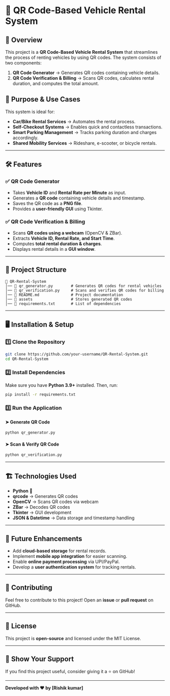 # 🚗 QR Code-Based Vehicle Rental System

## 📌 Overview
This project is a **QR Code-Based Vehicle Rental System** that streamlines the process of renting vehicles by using QR codes. The system consists of two components:

1. **QR Code Generator** → Generates QR codes containing vehicle details.
2. **QR Code Verification & Billing** → Scans QR codes, calculates rental duration, and computes the total amount.

## 🎯 Purpose & Use Cases
This system is ideal for:
- **Car/Bike Rental Services** → Automates the rental process.
- **Self-Checkout Systems** → Enables quick and contactless transactions.
- **Smart Parking Management** → Tracks parking duration and charges accordingly.
- **Shared Mobility Services** → Rideshare, e-scooter, or bicycle rentals.

---

## 🛠️ Features
### ✅ QR Code Generator
- Takes **Vehicle ID** and **Rental Rate per Minute** as input.
- Generates a **QR code** containing vehicle details and timestamp.
- Saves the QR code as a **PNG file**.
- Provides a **user-friendly GUI** using Tkinter.

### ✅ QR Code Verification & Billing
- Scans **QR codes using a webcam** (OpenCV & ZBar).
- Extracts **Vehicle ID, Rental Rate, and Start Time**.
- Computes **total rental duration & charges**.
- Displays rental details in a **GUI window**.

---

## 📂 Project Structure
```
📁 QR-Rental-System
│── 📄 qr_generator.py        # Generates QR codes for rental vehicles
│── 📄 qr_verification.py     # Scans and verifies QR codes for billing
│── 📄 README.md              # Project documentation
│── 📁 assets                 # Stores generated QR codes
│── 📄 requirements.txt       # List of dependencies
```

---

## 🖥️ Installation & Setup
### 1️⃣ Clone the Repository
```bash
git clone https://github.com/your-username/QR-Rental-System.git
cd QR-Rental-System
```

### 2️⃣ Install Dependencies
Make sure you have **Python 3.9+** installed. Then, run:
```bash
pip install -r requirements.txt
```

### 3️⃣ Run the Application
#### ➤ Generate QR Code
```bash
python qr_generator.py
```
#### ➤ Scan & Verify QR Code
```bash
python qr_verification.py
```

---

## 🏗️ Technologies Used
- **Python** 🐍
- **qrcode** → Generates QR codes
- **OpenCV** → Scans QR codes via webcam
- **ZBar** → Decodes QR codes
- **Tkinter** → GUI development
- **JSON & Datetime** → Data storage and timestamp handling

---

## 🚀 Future Enhancements
- Add **cloud-based storage** for rental records.
- Implement **mobile app integration** for easier scanning.
- Enable **online payment processing** via UPI/PayPal.
- Develop a **user authentication system** for tracking rentals.

---

## 🤝 Contributing
Feel free to contribute to this project! Open an **issue** or **pull request** on GitHub.

---

## 📜 License
This project is **open-source** and licensed under the MIT License.

---

## 🌟 Show Your Support
If you find this project useful, consider giving it a ⭐ on GitHub!

---

**Developed with ❤️ by [Rishik kumar]**

